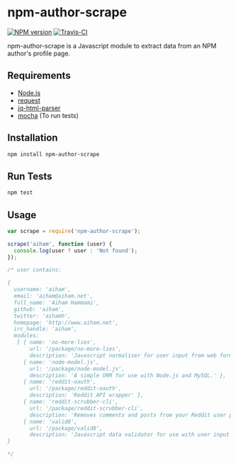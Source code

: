 # npm-author-scrape

[![NPM version](https://badge.fury.io/js/npm-author-scrape.svg)](http://badge.fury.io/js/npm-author-scrape) [![Travis-CI](https://travis-ci.org/aiham/npm-author-scrape.svg?branch=master)](https://travis-ci.org/aiham/npm-author-scrape)

npm-author-scrape is a Javascript module to extract data from an NPM author's profile page.

## Requirements

- [Node.js][]
- [request][]
- [jq-html-parser][]
- [mocha][] (To run tests)

[Node.js]: http://nodejs.org/
[request]: https://github.com/mikeal/request
[jq-html-parser]: https://github.com/jpstevens/jq-html-parser
[mocha]: http://visionmedia.github.io/mocha/

## Installation

```sh
npm install npm-author-scrape
```

## Run Tests

```sh
npm test
```

## Usage

```js
var scrape = require('npm-author-scrape');

scrape('aiham', function (user) {
  console.log(user ? user : 'Not found');
});

/* user contains:

{
  username: 'aiham',
  email: 'aiham@aiham.net',
  full_name: 'Aiham Hammami',
  github: 'aiham',
  twitter: 'aihamh',
  homepage: 'http://www.aiham.net',
  irc_handle: 'aiham',
  modules:
   [ { name: 'no-more-lies',
       url: '/package/no-more-lies',
       description: 'Javascript normaliser for user input from web forms, APIs, etc.' },
     { name: 'node-model.js',
       url: '/package/node-model.js',
       description: 'A simple ORM for use with Node.js and MySQL.' },
     { name: 'reddit-oauth',
       url: '/package/reddit-oauth',
       description: 'Reddit API wrapper' },
     { name: 'reddit-scrubber-cli',
       url: '/package/reddit-scrubber-cli',
       description: 'Removes comments and posts from your Reddit user page' },
     { name: 'valid8',
       url: '/package/valid8',
       description: 'Javascript data validator for use with user input from web forms, APIs, etc.' } ]
}

*/
```
